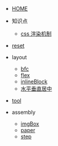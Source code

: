 - [HOME](chapters/README.md)

- 知识点

  - [css 渲染机制](chapters/知识点/css渲染机制.md)

- [reset](chapters/reset.md)

- layout

  - [bfc](chapters/layout/bfc.md)
  - [flex](chapters/layout/flex.md)
  - [inlineBlock](chapters/layout/inlineBlock.md)
  - [水平垂直居中](chapters/layout/水平垂直居中.md)

- [tool](chapters/tool.md)

- assembly

  - [imgBox](chapters/assembly/imgBox.md)
  - [paper](chapters/assembly/paper.md)
  - [step](chapters/assembly/step.md)
